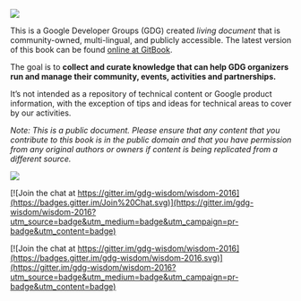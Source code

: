 ![](https://sites.google.com/site/gdgwisdom/_/rsrc/1368201798017/home/GDG-Wisdom-Logo.jpg)

This is a Google Developer Groups (GDG) created *living document* that is community-owned, multi-lingual, and publicly accessible. The latest version of this book can be found [online at GitBook](http://gdg-wisdom.gitbooks.io/gdg-wisdom-2016/).

The goal is to **collect and curate knowledge that can help GDG organizers run and manage their community, events, activities and partnerships.**

It’s not intended as a repository of technical content or Google product information, with the exception of tips and ideas for technical areas to cover by our activities.

_Note: This is a public document. Please ensure that any content that you contribute to this book is in the public domain and that you have permission from any original authors or owners if content is being replicated from a different source._

![](https://lh6.googleusercontent.com/-Pg6bBxnmQn8/UaHx6YpL4eI/AAAAAAAAACc/7FwluuBgzMQ/s1350-fcrop64=1,01aa1a39ff94f102/wisdomall.jpg)


[![Join the chat at https://gitter.im/gdg-wisdom/wisdom-2016](https://badges.gitter.im/Join%20Chat.svg)](https://gitter.im/gdg-wisdom/wisdom-2016?utm_source=badge&utm_medium=badge&utm_campaign=pr-badge&utm_content=badge)


[![Join the chat at https://gitter.im/gdg-wisdom/wisdom-2016](https://badges.gitter.im/gdg-wisdom/wisdom-2016.svg)](https://gitter.im/gdg-wisdom/wisdom-2016?utm_source=badge&utm_medium=badge&utm_campaign=pr-badge&utm_content=badge)